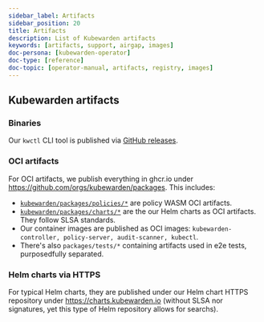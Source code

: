 ```yaml
---
sidebar_label: Artifacts
sidebar_position: 20
title: Artifacts
description: List of Kubewarden artifacts
keywords: [artifacts, support, airgap, images]
doc-persona: [kubewarden-operator]
doc-type: [reference]
doc-topic: [operator-manual, artifacts, registry, images]
---
```


<head>
  <link rel="canonical" href="https://docs.kubewarden.io/reference/artifacts"/>
</head>

## Kubewarden artifacts

### Binaries

Our `kwctl` CLI tool is published via [GitHub releases](https://github.com/kubewarden/kwctl/releases).

### OCI artifacts

For OCI artifacts, we publish everything in ghcr.io under
https://github.com/orgs/kubewarden/packages. This includes:

- [`kubewarden/packages/policies/*`](https://github.com/orgs/kubewarden/packages/policies)
  are policy WASM OCI artifacts.
- [`kubewarden/packages/charts/*`](https://github.com/orgs/kubewarden/packages/charts)
  are the our Helm charts as OCI artifacts. They follow SLSA standards.
- Our container images are published as OCI images: `kubewarden-controller, policy-server, audit-scanner, kubectl`.
- There's also `packages/tests/*` containing artifacts used in e2e tests, purposedfully separated.

### Helm charts via HTTPS

For typical Helm charts, they are published under our Helm chart HTTPS
repository under https://charts.kubewarden.io (without SLSA nor signatures, yet
this type of Helm repository allows for searchs).
